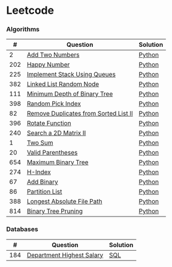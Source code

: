 # Leetcode

### Algorithms

| # | Question | Solution |
|---| ----- | -------- |
| 2 | [Add Two Numbers](https://leetcode.com/problems/add-two-numbers/) | [Python](https://github.com/ken8203/leetcode/blob/master/algorithms/add-two-numbers.py)
| 202 | [Happy Number](https://leetcode.com/problems/happy-number/) | [Python](https://github.com/ken8203/leetcode/blob/master/algorithms/happy-number.py)
| 225 | [Implement Stack Using Queues](https://leetcode.com/problems/implement-stack-using-queues/) | [Python](https://github.com/ken8203/leetcode/blob/master/algorithms/implement-stack-using-queues.py)
| 382 | [Linked List Random Node](https://leetcode.com/problems/linked-list-random-node/) | [Python](https://github.com/ken8203/leetcode/blob/master/algorithms/linked-list-random-node.py)
| 111 | [Minimum Depth of Binary Tree](https://leetcode.com/problems/minimum-depth-of-binary-tree/) | [Python](https://github.com/ken8203/leetcode/blob/master/algorithms/minimum-depth-of-binary-tree.py)
| 398 | [Random Pick Index](https://leetcode.com/problems/random-pick-index/) | [Python](https://github.com/ken8203/leetcode/blob/master/algorithms/random-pick-index.py)
| 82 | [Remove Duplicates from Sorted List II](https://leetcode.com/problems/remove-duplicates-from-sorted-list-ii/) | [Python](https://github.com/ken8203/leetcode/blob/master/algorithms/remove-duplicates-from-sorted-list-ii.py)
| 396 | [Rotate Function](https://leetcode.com/problems/rotate-function/) | [Python](https://github.com/ken8203/leetcode/blob/master/algorithms/rotate-function.py)
| 240 | [Search a 2D Matrix II](https://leetcode.com/problems/search-a-2d-matrix-ii/)| [Python](https://github.com/ken8203/leetcode/blob/master/algorithms/search-a-2d-matrix-ii.py)
| 1 | [Two Sum](https://leetcode.com/problems/two-sum/) | [Python](https://github.com/ken8203/leetcode/blob/master/algorithms/two-sum.py)
| 20 | [Valid Parentheses](https://leetcode.com/problems/valid-parentheses/) | [Python](https://github.com/ken8203/leetcode/blob/master/algorithms/valid-parentheses.py)
| 654 | [Maximum Binary Tree](https://leetcode.com/problems/maximum-binary-tree/description/) | [Python](https://github.com/ken8203/leetcode/blob/master/algorithms/maximum-binary-tree.py)
| 274 | [H-Index](https://leetcode.com/problems/h-index/description/) | [Python](https://github.com/ken8203/leetcode/blob/master/algorithms/h-index.py)
| 67 | [Add Binary](https://leetcode.com/problems/add-binary/description/) | [Python](https://github.com/ken8203/leetcode/blob/master/algorithms/add-binary.py)
| 86 | [Partition List](https://leetcode.com/problems/partition-list/description/) | [Python](https://github.com/ken8203/leetcode/blob/master/algorithms/partition-list.py)
| 388 | [Longest Absolute File Path](https://leetcode.com/problems/longest-absolute-file-path/description/) | [Python](https://github.com/ken8203/leetcode/blob/master/algorithms/longest-absolute-file-path.py)
| 814 | [Binary Tree Pruning](https://leetcode.com/problems/binary-tree-pruning/description/) | [Python](https://github.com/ken8203/leetcode/blob/master/algorithms/binary-tree-pruning.py)

### Databases
| # | Question | Solution |
|---| ----- | -------- |
| 184 | [Department Highest Salary](https://leetcode.com/problems/department-highest-salary/) | [SQL](https://github.com/ken8203/leetcode/blob/master/databases/department-highest-salary.sql)

